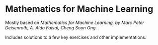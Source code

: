 # Mathematics for Machine Learning

Mostly based on <i>Mathematics for Machine Learning, by Marc Peter Deisenroth, A. Aldo Faisal, Cheng Soon Ong</i>.

Includes solutions to a few key exercises and other implementations. 
